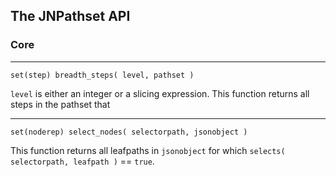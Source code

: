 ## The JNPathset API

### Core

----
`set(step) breadth_steps( level, pathset )`

  `level` is either an integer or a slicing expression. This function returns
  all steps in the pathset that 

----
`set(noderep) select_nodes( selectorpath, jsonobject )`

  This function returns all leafpaths in `jsonobject` for which `selects( selectorpath, leafpath )` == `true`.
